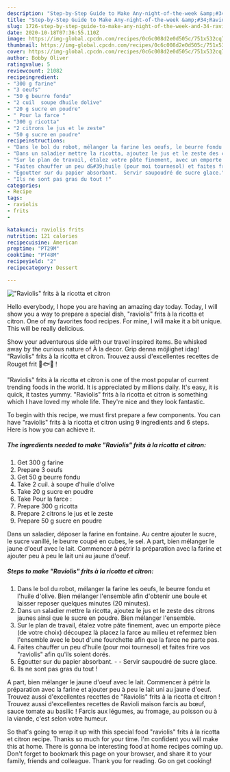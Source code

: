 ```yaml
---
description: "Step-by-Step Guide to Make Any-night-of-the-week &amp;#34;Raviolis&amp;#34; frits à la ricotta et citron"
title: "Step-by-Step Guide to Make Any-night-of-the-week &amp;#34;Raviolis&amp;#34; frits à la ricotta et citron"
slug: 1726-step-by-step-guide-to-make-any-night-of-the-week-and-34-raviolis-and-34-frits-a-la-ricotta-et-citron
date: 2020-10-18T07:36:55.110Z
image: https://img-global.cpcdn.com/recipes/0c6c008d2e0d505c/751x532cq70/raviolis-frits-a-la-ricotta-et-citron-photo-principale-de-la-recette.jpg
thumbnail: https://img-global.cpcdn.com/recipes/0c6c008d2e0d505c/751x532cq70/raviolis-frits-a-la-ricotta-et-citron-photo-principale-de-la-recette.jpg
cover: https://img-global.cpcdn.com/recipes/0c6c008d2e0d505c/751x532cq70/raviolis-frits-a-la-ricotta-et-citron-photo-principale-de-la-recette.jpg
author: Bobby Oliver
ratingvalue: 5
reviewcount: 21082
recipeingredient:
- "300 g farine"
- "3 oeufs"
- "50 g beurre fondu"
- "2 cuil  soupe dhuile dolive"
- "20 g sucre en poudre"
- " Pour la farce "
- "300 g ricotta"
- "2 citrons le jus et le zeste"
- "50 g sucre en poudre"
recipeinstructions:
- "Dans le bol du robot, mélanger la farine les oeufs, le beurre fondu et l&#39;huile d&#39;olive. Bien mélanger l&#39;ensemble afin d&#39;obtenir une boule et laisser reposer quelques minutes (20 minutes)."
- "Dans un saladier mettre la ricotta, ajoutez le jus et le zeste des citrons jaunes ainsi que le sucre en poudre. Bien mélanger l&#39;ensemble."
- "Sur le plan de travail, étalez votre pâte finement, avec un emporte pièce (de votre choix) découpez là placez la farce au milieu et refermez bien l&#39;ensemble avec le bout d&#39;une fourchette afin que la farce ne parte pas."
- "Faites chauffer un peu d&#39;huile (pour moi tournesol) et faites frire vos &#34;raviolis&#34; afin qu&#39;ils soient dorés."
- "Égoutter sur du papier absorbant.  Servir saupoudré de sucre glace."
- "Ils ne sont pas gras du tout !"
categories:
- Recipe
tags:
- raviolis
- frits
- 

katakunci: raviolis frits  
nutrition: 121 calories
recipecuisine: American
preptime: "PT29M"
cooktime: "PT48M"
recipeyield: "2"
recipecategory: Dessert

---
```



![&#34;Raviolis&#34; frits à la ricotta et citron](https://img-global.cpcdn.com/recipes/0c6c008d2e0d505c/751x532cq70/raviolis-frits-a-la-ricotta-et-citron-photo-principale-de-la-recette.jpg)

Hello everybody, I hope you are having an amazing day today. Today, I will show you a way to prepare a special dish, &#34;raviolis&#34; frits à la ricotta et citron. One of my favorites food recipes. For mine, I will make it a bit unique. This will be really delicious.

Show your adventurous side with our travel inspired items. Be whisked away by the curious nature of À la decor. Grip denna möjlighet idag! &#34;Raviolis&#34; frits à la ricotta et citron. Trouvez aussi d&#39;excellentes recettes de Rouget frit 🍋🐟🌿 !

&#34;Raviolis&#34; frits à la ricotta et citron is one of the most popular of current trending foods in the world. It is appreciated by millions daily. It's easy, it is quick, it tastes yummy. &#34;Raviolis&#34; frits à la ricotta et citron is something which I have loved my whole life. They're nice and they look fantastic.


To begin with this recipe, we must first prepare a few components. You can have &#34;raviolis&#34; frits à la ricotta et citron using 9 ingredients and 6 steps. Here is how you can achieve it.

<!--inarticleads1-->

##### The ingredients needed to make &#34;Raviolis&#34; frits à la ricotta et citron:

1. Get 300 g farine
1. Prepare 3 oeufs
1. Get 50 g beurre fondu
1. Take 2 cuil. à soupe d&#39;huile d&#39;olive
1. Take 20 g sucre en poudre
1. Take  Pour la farce :
1. Prepare 300 g ricotta
1. Prepare 2 citrons le jus et le zeste
1. Prepare 50 g sucre en poudre


Dans un saladier, déposer la farine en fontaine. Au centre ajouter le sucre, le sucre vanillé, le beurre coupé en cubes, le sel. A part, bien mélanger le jaune d&#39;oeuf avec le lait. Commencer à pétrir la préparation avec la farine et ajouter peu à peu le lait uni au jaune d&#39;oeuf. 

<!--inarticleads2-->

##### Steps to make &#34;Raviolis&#34; frits à la ricotta et citron:

1. Dans le bol du robot, mélanger la farine les oeufs, le beurre fondu et l&#39;huile d&#39;olive. Bien mélanger l&#39;ensemble afin d&#39;obtenir une boule et laisser reposer quelques minutes (20 minutes).
1. Dans un saladier mettre la ricotta, ajoutez le jus et le zeste des citrons jaunes ainsi que le sucre en poudre. Bien mélanger l&#39;ensemble.
1. Sur le plan de travail, étalez votre pâte finement, avec un emporte pièce (de votre choix) découpez là placez la farce au milieu et refermez bien l&#39;ensemble avec le bout d&#39;une fourchette afin que la farce ne parte pas.
1. Faites chauffer un peu d&#39;huile (pour moi tournesol) et faites frire vos &#34;raviolis&#34; afin qu&#39;ils soient dorés.
1. Égoutter sur du papier absorbant. -  - Servir saupoudré de sucre glace.
1. Ils ne sont pas gras du tout !


A part, bien mélanger le jaune d&#39;oeuf avec le lait. Commencer à pétrir la préparation avec la farine et ajouter peu à peu le lait uni au jaune d&#39;oeuf. Trouvez aussi d&#39;excellentes recettes de &#34;Raviolis&#34; frits à la ricotta et citron ! Trouvez aussi d&#39;excellentes recettes de Ravioli maison farcis au bœuf, sauce tomate au basilic ! Farcis aux légumes, au fromage, au poisson ou à la viande, c&#39;est selon votre humeur. 

So that's going to wrap it up with this special food &#34;raviolis&#34; frits à la ricotta et citron recipe. Thanks so much for your time. I'm confident you will make this at home. There is gonna be interesting food at home recipes coming up. Don't forget to bookmark this page on your browser, and share it to your family, friends and colleague. Thank you for reading. Go on get cooking!

